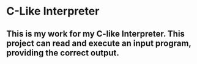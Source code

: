 # C-Like Interpreter


## This is my work for my C-like Interpreter. This project can read and execute an input program, providing the correct output.  


### 
  





